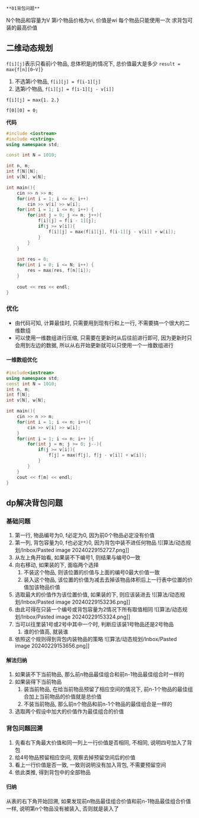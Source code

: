 	**01背包问题**
N个物品和容量为V
第i个物品价格为vi, 价值是wi
每个物品只能使用一次
求背包可装的最高价值

## 二维动态规划
`f[i][j]`表示只看前i个物品, 总体积是j的情况下, 总价值最大是多少
`result = max{f[n][0~V]}`

1. 不选第i个物品, `f[i][j] = f[i-1][j]`
2. 选第i个物品, `f[i][j] = f[i-1][j - v[i]]`

`f[i][j] = max{1. 2.}`

`f[0][0] = 0;`

**代码**
```cpp
#include <iostream>
#include <cstring>
using namespace std;

const int N = 1010;

int n, m;
int f[N][N];
int v[N], w[N];

int main(){
	cin >> n >> m;
	for(int i = 1; i <= n; i++) 
		cin >> v[i] >> w[i];
	for(int i = 1; i <= n; i++) {
		for(int j = 0; j <= m; j++){
			f[i][j] = f[i - 1][j];
			if(j >= v[i]){
				f[i][j] = max(f[i][j], f[i-1][j - v[i]] + w[i]);
			}
		}
	}
	
	int res = 0;
	for(int i = 0; i <= N; i++) {
		res = max(res, f[n][i]);
	}
	
	cout << res << endl;
} 
```

### 优化

- 由代码可知, 计算最佳时, 只需要用到现有行和上一行, 不需要搞一个很大的二维数组
- 可以使用一维数组进行压缩, 只需要在更新时从后往前进行即可, 因为更新时只会用到左边的数据, 所以从右开始更新就可以只使用一个一维数组进行

#### 一维数组优化

```cpp
#include<iostream>
using namespace std;
const int N = 1010;
int n, m;
int f[N];
int v[N], w[N];

int main(){
	cin >> n >> m;
	for(int i = 1; i <= n; i++){
		cin >> v[i] >> w[i];
	}
	for(int i = 1; i <= n; i++ ){
		for(int j = m; j >= 0; j--){
			if(j >= v[i]){
				f[j] = max(f[j], f[j - v[i]] + w[i]);
			}
		}
	}
	cout << f[m] << endl;
} 
```

## dp解决背包问题

### 基础问题

1. 第一行, 物品编号为0, f必定为0, 因为前0个物品必定没有价值
2. 第一列, 背包容量为0, f也必定为0, 因为背包中装不进任何物品
![[算法/动态规划/Inbox/Pasted image 20240229152727.png]]
3. 从左上角开始看, 如果装不下编号1, 则结果与编号0一致
4. 向右移动, 如果装的下, 面临两个选择
	1. 不装这个物品, 则该位置的价值与上面的编号0最大价值一致
	2. 装入这个物品, 该位置的价值为减去去掉该物品体积后上一行表中位置的价值加该物品价值
5. 选取最大的价值作为该位置价值, 如果装的下, 则应该装进去
![[算法/动态规划/Inbox/Pasted image 20240229153236.png]]
6. 由此可得在只装一个编号或背包容量为2情况下所有取值相同
![[算法/动态规划/Inbox/Pasted image 20240229153324.png]]
7. 当可以往里装1号或2号中其中一个时, 判断应该装1号物品还是2号物品
	1. 谁的价值高, 就装谁
8. 依照这个规则得到背包内装物品的策略
![[算法/动态规划/Inbox/Pasted image 20240229153656.png]]

#### 解法归纳

1. 如果装不下当前物品, 那么前n物品最佳组合和前n-1物品最佳组合时一样的
2. 如果装得下当前物品
	1. 装当前物品, 在给当前物品预留了相应空间的情况下, 前n-1个物品的最佳组合加上当前物品的价值就是总价值
	2. 不装当前物品, 那么前n个物品和前n-1个物品的最佳组合是一样的
3. 选取两个假设中加大的价值作为最佳组合的价值

### 背包问题回溯

1. 先看右下角最大价值和同一列上一行价值是否相同, 不相同, 说明四号加入了背包
2. 给4号物品预留相应空间, 观察去掉预留空间后的价值
3. 看上一行价值是否一致, 一致则说明没有加入背包, 不需要预留空间
4. 依此类推, 得到背包中的全部物品

#### 归纳

从表的右下角开始回溯, 如果发现前n物品最佳组合价值和前n-1物品最佳组合价值一样, 说明第n个物品没有被装入, 否则就是装入了
